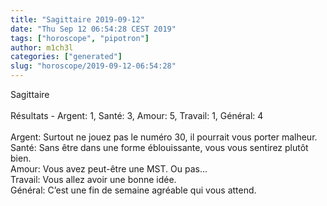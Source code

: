 ```yaml
---
title: "Sagittaire 2019-09-12"
date: "Thu Sep 12 06:54:28 CEST 2019"
tags: ["horoscope", "pipotron"]
author: m1ch3l
categories: ["generated"]
slug: "horoscope/2019-09-12-06:54:28"
---
```


Sagittaire<br>
<br>
Résultats - Argent: 1, Santé: 3, Amour: 5, Travail: 1, Général: 4<br>
<br>
Argent:  Surtout ne jouez pas le numéro 30, il pourrait vous porter malheur. <br>
Santé:   Sans être dans une forme éblouissante, vous vous sentirez plutôt bien. <br>
Amour:   Vous avez peut-être une MST. Ou pas...<br>
Travail: Vous allez avoir une bonne idée. <br>
Général: C’est une fin de semaine agréable qui vous attend.<br>
